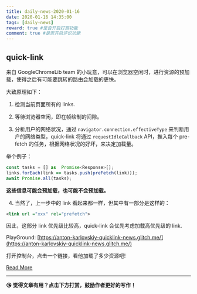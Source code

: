 ```yaml
---
title: daily-news-2020-01-16
date: 2020-01-16 14:35:00
tags: [daily-news]
reward: true #是否开启打赏功能
comment: true #是否开启评论功能
---
```


## quick-link

来自 GoogleChromeLib team 的小玩意，可以在浏览器空闲时，进行资源的预加载，使得之后有可能要跳转的路由会加载的更快。

大致原理如下：

1. 检测当前页面所有的 links.

2. 等待浏览器空闲，即在帧绘制的间隙。

3. 分析用户的网络状况，通过 `navigator.connection.effectiveType` 来判断用户的网络类型，quick-link 将通过 `requestIdleCallback` API，推入每个 pre-fetch 的任务，根据网络状况的好坏，来决定加载量。

举个例子：

```typescript
const tasks = [] as  Promise<Response>[];
links.forEach(link => tasks.push(preFetch(link)));
await Promise.all(tasks);
```
**这些信息可能会预加载，也可能不会预加载。**

4. 当然了，上一步中的 link 看起来都一样，但其中有一部分是这样的：

```xml
<link url ="xxx" rel="prefetch">
```
因此，这部分 link 优先级比较高，quick-link 会优先考虑加载高优先级的 link.

PlayGround:
[https://anton-karlovskiy-quicklink-news.glitch.me/](https://anton-karlovskiy-quicklink-news.glitch.me/)

打开控制台，点击一个链接，看他加载了多少资源吧!

[Read More](https://github.com/GoogleChromeLabs/quicklink)

---


<b>😘 觉得文章有用？点击下方打赏，鼓励作者更好的写作！</b>